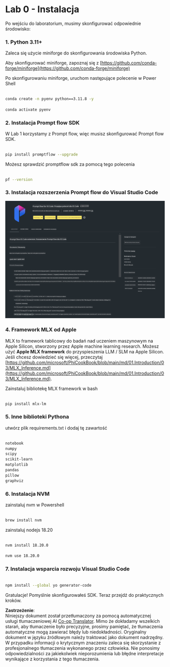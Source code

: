 <!--
CO_OP_TRANSLATOR_METADATA:
{
  "original_hash": "4b16264917d9b93169745d92b8ce8c65",
  "translation_date": "2025-05-09T19:35:11+00:00",
  "source_file": "md/02.Application/02.Code/Phi3/VSCodeExt/HOL/Apple/01.Installations.md",
  "language_code": "pl"
}
-->
# **Lab 0 - Instalacja**

Po wejściu do laboratorium, musimy skonfigurować odpowiednie środowisko:


### **1. Python 3.11+**

Zaleca się użycie miniforge do skonfigurowania środowiska Python.

Aby skonfigurować miniforge, zapoznaj się z [https://github.com/conda-forge/miniforge](https://github.com/conda-forge/miniforge)

Po skonfigurowaniu miniforge, uruchom następujące polecenie w Power Shell

```bash

conda create -n pyenv python==3.11.8 -y

conda activate pyenv

```


### **2. Instalacja Prompt flow SDK**

W Lab 1 korzystamy z Prompt flow, więc musisz skonfigurować Prompt flow SDK.

```bash

pip install promptflow --upgrade

```

Możesz sprawdzić promptflow sdk za pomocą tego polecenia


```bash

pf --version

```

### **3. Instalacja rozszerzenia Prompt flow do Visual Studio Code**

![pf](../../../../../../../../../translated_images/pf_ext.fa065f22e1ee3e67157662d8be5241f346ddd83744045e3406d92b570e8d8b36.pl.png)

### **4. Framework MLX od Apple**

MLX to framework tablicowy do badań nad uczeniem maszynowym na Apple Silicon, stworzony przez Apple machine learning research. Możesz użyć **Apple MLX framework** do przyspieszenia LLM / SLM na Apple Silicon. Jeśli chcesz dowiedzieć się więcej, przeczytaj [https://github.com/microsoft/PhiCookBook/blob/main/md/01.Introduction/03/MLX_Inference.md](https://github.com/microsoft/PhiCookBook/blob/main/md/01.Introduction/03/MLX_Inference.md).

Zainstaluj bibliotekę MLX framework w bash


```bash

pip install mlx-lm

```



### **5. Inne biblioteki Pythona**


utwórz plik requirements.txt i dodaj tę zawartość

```txt

notebook
numpy 
scipy 
scikit-learn 
matplotlib 
pandas 
pillow 
graphviz

```


### **6. Instalacja NVM**

zainstaluj nvm w Powershell 


```bash

brew install nvm

```

zainstaluj nodejs 18.20


```bash

nvm install 18.20.0

nvm use 18.20.0

```

### **7. Instalacja wsparcia rozwoju Visual Studio Code**


```bash

npm install --global yo generator-code

```

Gratulacje! Pomyślnie skonfigurowałeś SDK. Teraz przejdź do praktycznych kroków.

**Zastrzeżenie**:  
Niniejszy dokument został przetłumaczony za pomocą automatycznej usługi tłumaczeniowej AI [Co-op Translator](https://github.com/Azure/co-op-translator). Mimo że dokładamy wszelkich starań, aby tłumaczenie było precyzyjne, prosimy pamiętać, że tłumaczenia automatyczne mogą zawierać błędy lub niedokładności. Oryginalny dokument w języku źródłowym należy traktować jako dokument nadrzędny. W przypadku informacji o krytycznym znaczeniu zaleca się skorzystanie z profesjonalnego tłumaczenia wykonanego przez człowieka. Nie ponosimy odpowiedzialności za jakiekolwiek nieporozumienia lub błędne interpretacje wynikające z korzystania z tego tłumaczenia.
